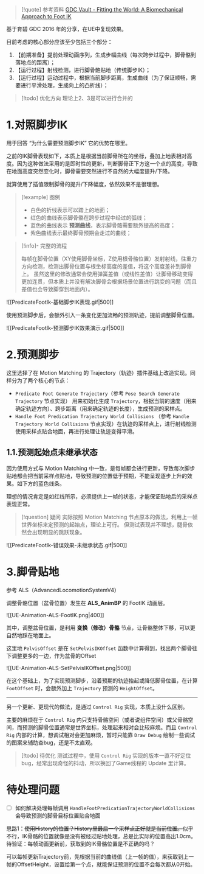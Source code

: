 
> [!quote] 参考资料
> [GDC Vault - Fitting the World: A Biomechanical Approach to Foot IK](https://www.gdcvault.com/play/1023009/Fitting-the-World-A-Biomechanical)

基于育碧 GDC 2016 年的分享，在UE中复现效果。

目前考虑的核心部分应该至少包括三个部分：

1. 【前期准备】提前处理动画序列，生成步幅曲线（每次跨步过程中，脚骨骼到落地点的距离）；
2. 【运行过程】射线检测，进行脚骨骼贴地（传统脚步IK）；
3. 【运行过程】运动过程中，根据当前脚步距离，生成曲线（为了保证顺畅，需要进行平滑处理，生成向上的凸折线）；

> [!todo] 优化方向
> 理论上2、3是可以进行合并的

# 1.对照脚步IK

用于回答 “为什么需要预测脚步IK” 它的优势在哪里。

之前的IK脚骨表现如下，本质上是根据当前脚骨所在的坐标，叠加上地表相对高度。因为这种做法采用的是即时性的更新，判断脚骨正下方这一个点的高度，导致在地面高度突然变化时，脚骨需要突然进行不自然的大幅度提升/下降。

就算使用了插值限制脚骨的提升/下降幅度，依然效果不是很理想。

> [!example] 图例
> - 白色的折线表示可以踏上的地面；
> - 红色的曲线表示脚骨骼在跨步过程中经过的弧线；
> - 蓝色的曲线表示 **预测曲线**，表示脚骨骼需要额外提高的高度；
> - 紫色曲线表示最终脚骨预期会走过的曲线；

> [!info]- 完整的流程
> 
> 每帧在脚骨位置（XY使用脚骨坐标，Z使用根骨骼位置）发射射线，往重力方向检测，检测出脚骨位置与根坐标高度的差值，将这个高度差补到脚骨上。
> 虽然这里的修改通常会使用弹簧差值（或线性差值）让脚骨移动变得更加连贯，但本质上并没有解决脚骨会根据场景位置进行跳变的问题（而且差值也会导致脚穿到地面内）。

![[PredicateFootIk-基础脚步IK表现.gif|500]]

使用预测脚步后，会额外引入一条变化更加流畅的预测轨迹，提前调整脚骨位置。

![[PredicateFootIk-预测脚步IK效果演示.gif|500]]

# 2.预测脚步

这里选择了在 Motion Matching 的 Trajectory（轨迹）插件基础上改造实现。同样分为了两个核心的节点：

- `Predicate Foot Generate Trajectory`（参考 `Pose Search Generate Trajectory` 节点实现） 用来初始化生成 `Trajectory`，根据当前的速度（用来确定轨迹方向）、跨步距离（用来确定轨迹的长度），生成预测的采样点。
- `Handle Foot Predication Trajectory World Collisions` （参考 `Handle Trajectory World Collisions` 节点实现）在轨迹的采样点上，进行射线检测使用采样点贴合地面，再进行处理让轨迹变得平滑。

## 1.1.预测起始点未继承状态

因为使用方式与 Motion Matching 中一致，是每帧都会进行更新，导致每次脚步贴地都会把当前采样点贴地，导致预测的位置低于预期，不能呈现逐步上升的效果。如下方的蓝色线条。

理想的情况肯定是如红线所示，必须提供上一帧的状态，才能保证贴地后的采样点表现正常。

> [!question] 疑问
> 实际按照 Motion Matching 节点原本的做法，利用上一帧世界坐标来定预测的起始点，理论上可行。
> 但测试表现并不理想，腿骨依然会出现明显的跳跃现象。

![[PredicateFootIk-错误效果-未继承状态.gif|500]]

# 3.脚骨贴地

参考 ALS（AdvancedLocomotionSystemV4）

调整骨骼位置（盆骨位置）发生在 **ALS_AnimBP** 的 FootIK 动画层。

![[UE-Animation-ALS-FootIK.png|400]]

其中，调整盆骨位置，是利用 **变换（修改）骨骼** 节点，让骨骼整体下移，可以更自然地踩在地面上。

这里地 `PelvisOffset` 是在 `SetPelvisIKOffset` 函数中计算得到，找出两个脚骨往下调整更多的一边，作为盆骨的Offset

![[UE-Animation-ALS-SetPelvisIKOffset.png|500]]

在这个基础上，为了实现预测脚步，沿着预期的轨迹抬起或降低脚骨位置，在计算 `FootOffset` 时，会额外加上 `Trajectory` 预测的 `HeightOffset`。

--- 

另一个更新、更现代的做法，是通过 `Control Rig` 实现，本质上没什么区别。

主要的麻烦在于 `Control Rig` 内只支持骨骼空间（或者说组件空间）或父骨骼空间，而预测的脚骨位置通常是世界坐标，处理起来相对会比较麻烦。而且 `Control Rig` 内部的计算，想调试相对会更加麻烦，暂时只能靠 `Draw Debug` 绘制一些调试的图案来辅助查bug，还是不太直观。

> [!todo] 待优化
> 测试过程中，使用 `Control Rig` 实现的版本一直不好定位bug，经常出现奇怪的抖动，所以换回了Game线程的 Update 里计算。

# 待处理问题

 - [ ] 如何解决处理每帧调用 `HandleFootPredicationTrajectoryWorldCollisions` 会导致预测的脚骨目标位置贴合地面

思路1：<s>使用History的位置？History里最后一个采样点正好就是当前位置。</s>似乎不行，IK骨骼的位置就像是没有被经过贴地处理，总是比实际的位置高出1.0cm。待验证：每帧动画更新前，获取到的IK骨骼位置是不正确的吗？

可以每帧更新Trajectory前，先根据当前的曲线值（上一帧的值），来获取到上一帧的OffsetHeight，设置给第一个点，就能保证预测的位置不会每次都从0开始。
